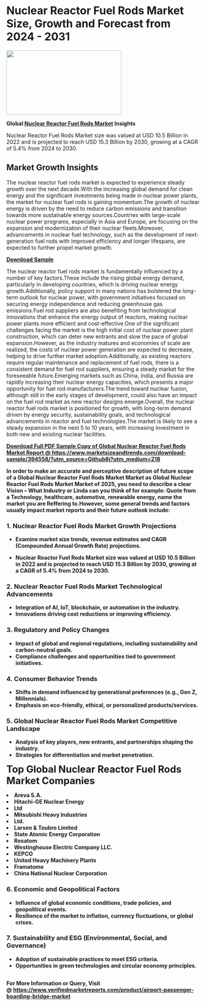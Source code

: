 <H1>Nuclear Reactor Fuel Rods Market Size, Growth and Forecast from 2024 - 2031</H1><img class="aligncenter size-medium wp-image-584254" src="https://thirdeyenews.in/wp-content/uploads/2024/09/Global-Market-Research-300x168.jpeg" alt="" width="300" height="168" /><p><strong>Global&nbsp;<a href="https://www.marketsizeandtrends.com/download-sample/394558/?utm_source=Github8j?utm_medium=218">Nuclear Reactor Fuel Rods Market</a> Insights</strong></p><p>Nuclear Reactor Fuel Rods Market size was valued at USD 10.5 Billion in 2022 and is projected to reach USD 15.3 Billion by 2030, growing at a CAGR of 5.4% from 2024 to 2030.</p><p><h2>Market Growth Insights</h2> <p>The nuclear reactor fuel rods market is expected to experience steady growth over the next decade.With the increasing global demand for clean energy and the significant investments being made in nuclear power plants, the market for nuclear fuel rods is gaining momentum.The growth of nuclear energy is driven by the need to reduce carbon emissions and transition towards more sustainable energy sources.Countries with large-scale nuclear power programs, especially in Asia and Europe, are focusing on the expansion and modernization of their nuclear fleets.Moreover, advancements in nuclear fuel technology, such as the development of next-generation fuel rods with improved efficiency and longer lifespans, are expected to further propel market growth.</p> <p><strong><a href="#">Download Sample</a></strong></p> <p>The nuclear reactor fuel rods market is fundamentally influenced by a number of key factors.These include the rising global energy demand, particularly in developing countries, which is driving nuclear energy growth.Additionally, policy support in many nations has bolstered the long-term outlook for nuclear power, with government initiatives focused on securing energy independence and reducing greenhouse gas emissions.Fuel rod suppliers are also benefiting from technological innovations that enhance the energy output of reactors, making nuclear power plants more efficient and cost-effective.One of the significant challenges facing the market is the high initial cost of nuclear power plant construction, which can deter new entrants and slow the pace of global expansion.However, as the industry matures and economies of scale are realized, the costs of nuclear power generation are expected to decrease, helping to drive further market adoption.Additionally, as existing reactors require regular maintenance and replacement of fuel rods, there is a consistent demand for fuel rod suppliers, ensuring a steady market for the foreseeable future.Emerging markets such as China, India, and Russia are rapidly increasing their nuclear energy capacities, which presents a major opportunity for fuel rod manufacturers.The trend toward nuclear fusion, although still in the early stages of development, could also have an impact on the fuel rod market as new reactor designs emerge.Overall, the nuclear reactor fuel rods market is positioned for growth, with long-term demand driven by energy security, sustainability goals, and technological advancements in reactor and fuel technologies.The market is likely to see a steady expansion in the next 5 to 10 years, with increasing investment in both new and existing nuclear facilities.<p><strong><a href="#"></p><p><span class=""><strong>Download Full PDF Sample Copy of Global Nuclear Reactor Fuel Rods Market Report</strong> @ <a href="https://www.marketsizeandtrends.com/download-sample/394558/?utm_source=Github8j?utm_medium=218" target="_blank">https://www.marketsizeandtrends.com/download-sample/394558/?utm_source=Github8j?utm_medium=218</a></span></p><p>In order to make an accurate and perceptive description of future scope of a Global&nbsp;Nuclear Reactor Fuel Rods Market Market as Global&nbsp;Nuclear Reactor Fuel Rods Market Market of 2025, you need to describe a clear Vision &ndash; What Industry or Linda can you think of for example: Quote from a Technology, healthcare, automotive, renewable energy, name the market you are Reffering to.However, some general trends and factors usually impact market reports and their future outlook include:</p><h3>1.&nbsp;<strong>Nuclear Reactor Fuel Rods Market Growth Projections</strong></h3><ul><li>Examine market size trends, revenue estimates and CAGR (Compounded Annual Growth Rate) projections.</li><li><p>Nuclear Reactor Fuel Rods Market size was valued at USD 10.5 Billion in 2022 and is projected to reach USD 15.3 Billion by 2030, growing at a CAGR of 5.4% from 2024 to 2030.</p></li></ul><h3>2.&nbsp;<strong>Nuclear Reactor Fuel Rods Market Technological Advancements</strong></h3><ul><li>Integration of AI, IoT, blockchain, or automation in the industry.</li><li>Innovations driving cost reductions or improving efficiency.</li></ul><h3>3.&nbsp;<strong>Regulatory and Policy Changes</strong></h3><ul><li>Impact of global and regional regulations, including sustainability and carbon-neutral goals.</li><li>Compliance challenges and opportunities tied to government initiatives.</li></ul><h3>4.&nbsp;<strong>Consumer Behavior Trends</strong></h3><ul><li>Shifts in demand influenced by generational preferences (e.g., Gen Z, Millennials).</li><li>Emphasis on eco-friendly, ethical, or personalized products/services.</li></ul><h3>5.&nbsp;<strong>Global Nuclear Reactor Fuel Rods Market Competitive Landscape</strong></h3><ul><li>Analysis of key players, new entrants, and partnerships shaping the industry.</li><li>Strategies for differentiation and market penetration.</li></ul><p data-pm-slice="1 1 []"><span style="color: inherit; font-family: inherit; font-size: 25px;">Top Global Nuclear Reactor Fuel Rods Market Companies</span></p><div class="" data-test-id=""><p><li>Areva S.A.</li><li> Hitachi-GE Nuclear Energy</li><li> Ltd</li><li> Mitsubishi Heavy Industries</li><li> Ltd.</li><li> Larsen & Toubro Limited</li><li> State Atomic Energy Corporation</li><li> Rosatom</li><li> Westinghouse Electric Company LLC.</li><li> KEPCO</li><li> United Heavy Machinery Plants</li><li> Framatome</li><li> China National Nuclear Corporation</li></p></div><h3>6.&nbsp;<strong>Economic and Geopolitical Factors</strong></h3><ul><li>Influence of global economic conditions, trade policies, and geopolitical events.</li><li>Resilience of the market to inflation, currency fluctuations, or global crises.</li></ul><h3>7.&nbsp;<strong>Sustainability and ESG (Environmental, Social, and Governance)</strong></h3><ul><li>Adoption of sustainable practices to meet ESG criteria.</li><li>Opportunities in green technologies and circular economy principles.</li></ul><h2><strong style="font-size: 14px;">For More Information or Query, Visit @&nbsp;</strong><a style="background-color: #ffffff; font-size: 14px;" href="https://www.marketsizeandtrends.com/report/nuclear-reactor-fuel-rods-market/" target="_blank">https://www.verifiedmarketreports.com/product/airport-passenger-boarding-bridge-market</a></h2>